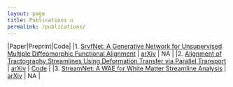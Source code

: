 ```yaml
---
layout: page
title: Publications ⚁
permalink: /publications/
---
```


|Paper|Preprint|Code|
|1. [SrvfNet: A Generative Network for Unsupervised Multiple Diffeomorphic Functional Alignment][srvf] | [arXiv][arxiv_srvf] | NA |
|2. [Alignment of Tractography Streamlines Using Deformation Transfer via Parallel Transport][align] | [arXiv][arxiv_align] | [Code][code_align] |
|3. [StreamNet: A WAE for White Matter Streamline Analysis][stream] | [arXiv][arxiv_stream] | NA |

[align]: https://link.springer.com/chapter/10.1007/978-3-030-87615-9_9
[arxiv_align]: https://arxiv.org/abs/2108.03697
[code_align]: https://github.com/drewrl3v/Streamline-Registration-via-Parallel-Transport

[stream]: https://proceedings.mlr.press/v194/lizarraga22a.html
[arxiv_stream]: https://arxiv.org/abs/2209.01498

[srvf]: https://ieeexplore.ieee.org/document/9522855
[arxiv_srvf]: https://arxiv.org/abs/2104.13449

